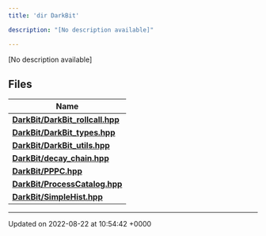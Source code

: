 ```yaml
---
title: 'dir DarkBit'

description: "[No description available]"

---
```







[No description available]

## Files

| Name           |
| -------------- |
| **[DarkBit/DarkBit_rollcall.hpp](/documentation/code/gambit_2-2/files/darkbit__rollcall_8hpp/#file-darkbit-rollcall.hpp)**  |
| **[DarkBit/DarkBit_types.hpp](/documentation/code/gambit_2-2/files/darkbit__types_8hpp/#file-darkbit-types.hpp)**  |
| **[DarkBit/DarkBit_utils.hpp](/documentation/code/gambit_2-2/files/darkbit__utils_8hpp/#file-darkbit-utils.hpp)**  |
| **[DarkBit/decay_chain.hpp](/documentation/code/gambit_2-2/files/decay__chain_8hpp/#file-decay-chain.hpp)**  |
| **[DarkBit/PPPC.hpp](/documentation/code/gambit_2-2/files/pppc_8hpp/#file-pppc.hpp)**  |
| **[DarkBit/ProcessCatalog.hpp](/documentation/code/gambit_2-2/files/processcatalog_8hpp/#file-processcatalog.hpp)**  |
| **[DarkBit/SimpleHist.hpp](/documentation/code/gambit_2-2/files/simplehist_8hpp/#file-simplehist.hpp)**  |






-------------------------------

Updated on 2022-08-22 at 10:54:42 +0000
